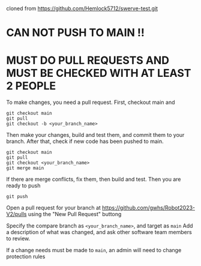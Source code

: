 #

cloned from https://github.com/Hemlock5712/swerve-test.git

# CAN NOT PUSH TO MAIN !!
# MUST DO PULL REQUESTS AND MUST BE CHECKED WITH AT LEAST 2 PEOPLE

To make changes, you need a pull request.
First, checkout main and 

```
git checkout main
git pull
git checkout -b <your_branch_name>
```

Then make your changes, build and test them, and commit them to your branch.
After that, check if new code has been pushed to main.

```
git checkout main
git pull
git checkout <your_branch_name>
git merge main
```

If there are merge conflicts, fix them, then build and test. Then you are ready to push

```
git push
```

Open a pull request for your branch at https://github.com/gwhs/Robot2023-V2/pulls using the "New Pull Request" buttong

Specify the compare branch as `<your_branch_name>`, and target as `main`
Add a description of what was changed, and ask other software team members to review.

If a change needs must be made to `main`, an admin will need to change protection rules

